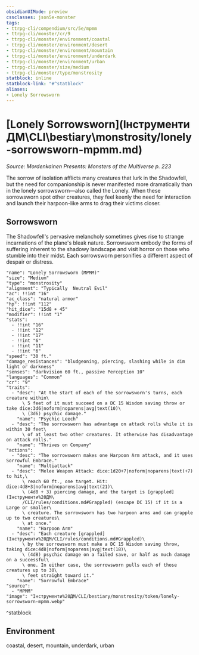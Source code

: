 ```yaml
---
obsidianUIMode: preview
cssclasses: json5e-monster
tags:
- ttrpg-cli/compendium/src/5e/mpmm
- ttrpg-cli/monster/cr/9
- ttrpg-cli/monster/environment/coastal
- ttrpg-cli/monster/environment/desert
- ttrpg-cli/monster/environment/mountain
- ttrpg-cli/monster/environment/underdark
- ttrpg-cli/monster/environment/urban
- ttrpg-cli/monster/size/medium
- ttrpg-cli/monster/type/monstrosity
statblock: inline
statblock-link: "#^statblock"
aliases:
- Lonely Sorrowsworn
---
```

# [Lonely Sorrowsworn](Інструменти ДМ\CLI\bestiary\monstrosity/lonely-sorrowsworn-mpmm.md)
*Source: Mordenkainen Presents: Monsters of the Multiverse p. 223*  

The sorrow of isolation afflicts many creatures that lurk in the Shadowfell, but the need for companionship is never manifested more dramatically than in the lonely sorrowsworn—also called the Lonely. When these sorrowsworn spot other creatures, they feel keenly the need for interaction and launch their harpoon-like arms to drag their victims closer.

## Sorrowsworn

The Shadowfell's pervasive melancholy sometimes gives rise to strange incarnations of the plane's bleak nature. Sorrowsworn embody the forms of suffering inherent to the shadowy landscape and visit horror on those who stumble into their midst. Each sorrowsworn personifies a different aspect of despair or distress.

```statblock
"name": "Lonely Sorrowsworn (MPMM)"
"size": "Medium"
"type": "monstrosity"
"alignment": "Typically  Neutral Evil"
"ac": !!int "16"
"ac_class": "natural armor"
"hp": !!int "112"
"hit_dice": "15d8 + 45"
"modifier": !!int "1"
"stats":
  - !!int "16"
  - !!int "12"
  - !!int "17"
  - !!int "6"
  - !!int "11"
  - !!int "6"
"speed": "30 ft."
"damage_resistances": "bludgeoning, piercing, slashing while in dim light or darkness"
"senses": "darkvision 60 ft., passive Perception 10"
"languages": "Common"
"cr": "9"
"traits":
  - "desc": "At the start of each of the sorrowsworn's turns, each creature within\
      \ 5 feet of it must succeed on a DC 15 Wisdom saving throw or take dice:3d6|noform|noparens|avg|text(10)\
      \ (3d6) psychic damage."
    "name": "Psychic Leech"
  - "desc": "The sorrowsworn has advantage on attack rolls while it is within 30 feet\
      \ of at least two other creatures. It otherwise has disadvantage on attack rolls."
    "name": "Thrives on Company"
"actions":
  - "desc": "The sorrowsworn makes one Harpoon Arm attack, and it uses Sorrowful Embrace."
    "name": "Multiattack"
  - "desc": "Melee Weapon Attack: dice:1d20+7|noform|noparens|text(+7) to hit,\
      \ reach 60 ft., one target. Hit: dice:4d8+3|noform|noparens|avg|text(21)\
      \ (4d8 + 3) piercing damage, and the target is [grappled](Інструменти%20ДМ\
      /CLI/rules/conditions.md#Grappled) (escape DC 15) if it is a Large or smaller\
      \ creature. The sorrowsworn has two harpoon arms and can grapple up to two creatures\
      \ at once."
    "name": "Harpoon Arm"
  - "desc": "Each creature [grappled](Інструменти%20ДМ/CLI/rules/conditions.md#Grappled)\
      \ by the sorrowsworn must make a DC 15 Wisdom saving throw, taking dice:4d8|noform|noparens|avg|text(18)\
      \ (4d8) psychic damage on a failed save, or half as much damage on a successful\
      \ one. In either case, the sorrowsworn pulls each of those creatures up to 30\
      \ feet straight toward it."
    "name": "Sorrowful Embrace"
"source":
  - "MPMM"
"image": "Інструменти%20ДМ/CLI/bestiary/monstrosity/token/lonely-sorrowsworn-mpmm.webp"
```
^statblock

## Environment

coastal, desert, mountain, underdark, urban
